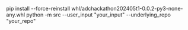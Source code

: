 pip install --force-reinstall whl/adchackathon202405t1-0.0.2-py3-none-any.whl
python -m src --user_input "your_input" --underlying_repo "your_repo"